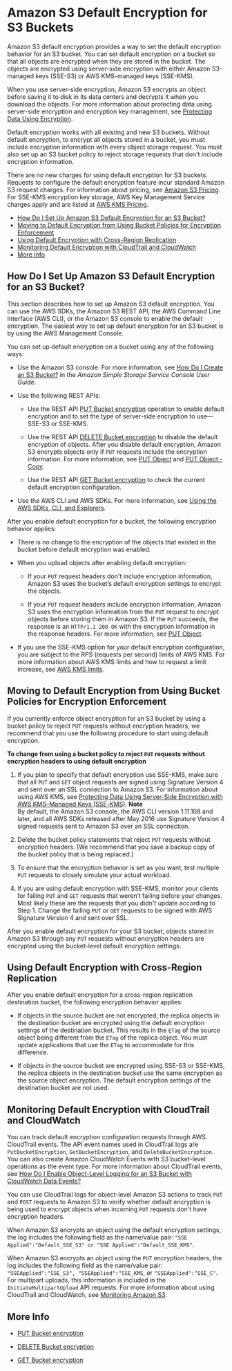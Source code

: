 # Amazon S3 Default Encryption for S3 Buckets<a name="bucket-encryption"></a>

Amazon S3 default encryption provides a way to set the default encryption behavior for an S3 bucket\. You can set default encryption on a bucket so that all objects are encrypted when they are stored in the bucket\. The objects are encrypted using server\-side encryption with either Amazon S3\-managed keys \(SSE\-S3\) or AWS KMS\-managed keys \(SSE\-KMS\)\. 

When you use server\-side encryption, Amazon S3 encrypts an object before saving it to disk in its data centers and decrypts it when you download the objects\. For more information about protecting data using server\-side encryption and encryption key management, see [Protecting Data Using Encryption](UsingEncryption.md)\.

Default encryption works with all existing and new S3 buckets\. Without default encryption, to encrypt all objects stored in a bucket, you must include encryption information with every object storage request\. You must also set up an S3 bucket policy to reject storage requests that don't include encryption information\. 

There are no new charges for using default encryption for S3 buckets\. Requests to configure the default encryption feature incur standard Amazon S3 request charges\. For information about pricing, see [Amazon S3 Pricing](https://aws.amazon.com/s3/pricing/)\. For SSE\-KMS encryption key storage, AWS Key Management Service charges apply and are listed at [AWS KMS Pricing](https://aws.amazon.com/kms/pricing/)\. 


+ [How Do I Set Up Amazon S3 Default Encryption for an S3 Bucket?](#bucket-encryption-how-to-set-up)
+ [Moving to Default Encryption from Using Bucket Policies for Encryption Enforcement](#bucket-encryption-update-bucket-policy)
+ [Using Default Encryption with Cross\-Region Replication](#bucket-encryption-update-bucket-policy)
+ [Monitoring Default Encryption with CloudTrail and CloudWatch](#bucket-encryption-tracking)
+ [More Info](#bucket-encryption-related-resources)

## How Do I Set Up Amazon S3 Default Encryption for an S3 Bucket?<a name="bucket-encryption-how-to-set-up"></a>

This section describes how to set up Amazon S3 default encryption\. You can use the AWS SDKs, the Amazon S3 REST API, the AWS Command Line Interface \(AWS CLI\), or the Amazon S3 console to enable the default encryption\. The easiest way to set up default encryption for an S3 bucket is by using the AWS Management Console\.

You can set up default encryption on a bucket using any of the following ways:

+ Use the Amazon S3 console\. For more information, see [How Do I Create an S3 Bucket?](http://docs.aws.amazon.com/AmazonS3/latest/user-guide/create-bucket.html) in the *Amazon Simple Storage Service Console User Guide*\.

+ Use the following REST APIs:

  + Use the REST API [PUT Bucket encryption](http://docs.aws.amazon.com/AmazonS3/latest/API/RESTBucketPUTencryption.html) operation to enable default encryption and to set the type of server\-side encryption to use—SSE\-S3 or SSE\-KMS\.

  + Use the REST API [DELETE Bucket encryption](http://docs.aws.amazon.com/AmazonS3/latest/API/RESTBucketDELETEencryption.html) to disable the default encryption of objects\. After you disable default encryption, Amazon S3 encrypts objects only if `PUT` requests include the encryption information\. For more information, see [PUT Object](http://docs.aws.amazon.com/AmazonS3/latest/API/RESTObjectPUT.html) and [PUT Object \- Copy](http://docs.aws.amazon.com/AmazonS3/latest/API/RESTObjectCOPY.html)\.

  + Use the REST API [GET Bucket encryption](http://docs.aws.amazon.com/AmazonS3/latest/API/RESTBucketGETencryption.html) to check the current default encryption configuration\.

+ Use the AWS CLI and AWS SDKs\. For more information, see [Using the AWS SDKs, CLI, and Explorers](UsingAWSSDK.md)\. 

After you enable default encryption for a bucket, the following encryption behavior applies:

+ There is no change to the encryption of the objects that existed in the bucket before default encryption was enabled\. 

+ When you upload objects after enabling default encryption:

  + If your `PUT` request headers don't include encryption information, Amazon S3 uses the bucket’s default encryption settings to encrypt the objects\. 

  + If your `PUT` request headers include encryption information, Amazon S3 uses the encryption information from the `PUT` request to encrypt objects before storing them in Amazon S3\. If the `PUT` succeeds, the response is an `HTTP/1.1 200 OK` with the encryption information in the response headers\. For more information, see [PUT Object](http://docs.aws.amazon.com/AmazonS3/latest/API/RESTObjectPUT.html)\.

+ If you use the SSE\-KMS option for your default encryption configuration, you are subject to the RPS \(requests per second\) limits of AWS KMS\. For more information about AWS KMS limits and how to request a limit increase, see [AWS KMS limits](http://docs.aws.amazon.com/kms/latest/developerguide/limits.html)\. 

## Moving to Default Encryption from Using Bucket Policies for Encryption Enforcement<a name="bucket-encryption-update-bucket-policy"></a>

If you currently enforce object encryption for an S3 bucket by using a bucket policy to reject `PUT` requests without encryption headers, we recommend that you use the following procedure to start using default encryption\.

**To change from using a bucket policy to reject `PUT` requests without encryption headers to using default encryption**

1. If you plan to specify that default encryption use SSE\-KMS, make sure that all `PUT` and `GET` object requests are signed using Signature Version 4 and sent over an SSL connection to Amazon S3\. For information about using AWS KMS, see [Protecting Data Using Server\-Side Encryption with AWS KMS–Managed Keys \(SSE\-KMS\)](UsingKMSEncryption.md)\. 
**Note**  
By default, the Amazon S3 console, the AWS CLI version 1\.11\.108 and later, and all AWS SDKs released after May 2016 use Signature Version 4 signed requests sent to Amazon S3 over an SSL connection\. 

1. Delete the bucket policy statements that reject `PUT` requests without encryption headers\. \(We recommend that you save a backup copy of the bucket policy that is being replaced\.\)

1. To ensure that the encryption behavior is set as you want, test multiple `PUT` requests to closely simulate your actual workload\. 

1. If you are using default encryption with SSE\-KMS, monitor your clients for failing `PUT` and `GET` requests that weren’t failing before your changes\. Most likely these are the requests that you didn't update according to Step 1\. Change the failing `PUT` or `GET` requests to be signed with AWS Signature Version 4 and sent over SSL\.

After you enable default encryption for your S3 bucket, objects stored in Amazon S3 through any `PUT` requests without encryption headers are encrypted using the bucket\-level default encryption settings\.

## Using Default Encryption with Cross\-Region Replication<a name="bucket-encryption-update-bucket-policy"></a>

After you enable default encryption for a cross\-region replication destination bucket, the following encryption behavior applies: 

+ If objects in the source bucket are not encrypted, the replica objects in the destination bucket are encrypted using the default encryption settings of the destination bucket\. This results in the `ETag` of the source object being different from the `ETag` of the replica object\. You must update applications that use the `ETag` to accommodate for this difference\.

+ If objects in the source bucket are encrypted using SSE\-S3 or SSE\-KMS, the replica objects in the destination bucket use the same encryption as the source object encryption\. The default encryption settings of the destination bucket are not used\.

## Monitoring Default Encryption with CloudTrail and CloudWatch<a name="bucket-encryption-tracking"></a>

You can track default encryption configuration requests through AWS CloudTrail events\. The API event names used in CloudTrail logs are `PutBucketEncryption`, `GetBucketEncryption`, and `DeleteBucketEncryption`\. You can also create Amazon CloudWatch Events with S3 bucket\-level operations as the event type\. For more information about CloudTrail events, see [How Do I Enable Object\-Level Logging for an S3 Bucket with CloudWatch Data Events?](http://docs.aws.amazon.com/AmazonS3/latest/user-guide/enable-cloudtrail-events.html)

You can use CloudTrail logs for object\-level Amazon S3 actions to track `PUT` and `POST` requests to Amazon S3 to verify whether default encryption is being used to encrypt objects when incoming `PUT` requests don't have encryption headers\. 

When Amazon S3 encrypts an object using the default encryption settings, the log includes the following field as the name/value pair: `"SSE Applied":"Default_SSE_S3" or "SSE Applied":"Default_SSE_KMS"`\. 

When Amazon S3 encrypts an object using the `PUT` encryption headers, the log includes the following field as the name/value pair: `"SSEApplied":"SSE_S3", "SSEApplied":"SSE_KMS`, or `"SSEApplied":"SSE_C"`\. For multipart uploads, this information is included in the `InitiateMultipartUpload` API requests\. For more information about using CloudTrail and CloudWatch, see [Monitoring Amazon S3](monitoring-overview.md)\.

## More Info<a name="bucket-encryption-related-resources"></a>

+  [PUT Bucket encryption](http://docs.aws.amazon.com/AmazonS3/latest/API/RESTBucketPUTencryption.html) 

+  [DELETE Bucket encryption](http://docs.aws.amazon.com/AmazonS3/latest/API/RESTBucketDELETEencryption.html) 

+  [GET Bucket encryption](http://docs.aws.amazon.com/AmazonS3/latest/API/RESTBucketGETencryption.html) 